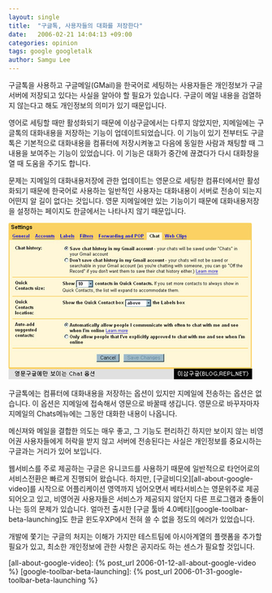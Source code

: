 ```yaml
---
layout: single
title:  "구글톡, 사용자들의 대화를 저장한다"
date:   2006-02-21 14:04:13 +09:00
categories: opinion
tags: google googletalk
author: Samgu Lee
---
```

구글톡을 사용하고 구글메일(GMail)을 한국어로 세팅하는 사용자들은 개인정보가 구글서버에 저장되고 있다는 사실을 알아야 할 필요가 있습니다. 구글이 메일 내용을 검열하지 않는다고 해도 개인정보의 의미가 있기 때문입니다.

영어로 세팅할 때만 활성화되기 때문에 이삼구글에서는 다루지 않았지만, 지메일에는 구글톡의 대화내용을 저장하는 기능이 업데이트되었습니다. 이 기능이 있기 전부터도 구글톡은 기본적으로 대화내용을 컴퓨터에 저장시켜놓고 다음에 동일한 사람과 채팅할 때 그 내용을 보여주는 기능이 있었습니다. 이 기능은 대화가 중간에 끊겼다가 다시 대화창을 열 때 도움을 주기도 합니다.

문제는 지메일의 대화내용저장에 관한 업데이트는 영문으로 세팅한 컴퓨터에서만 활성화되기 때문에 한국어로 사용하는 일반적인 사용자는 대화내용이 서버로 전송이 되는지 어떤지 알 길이 없다는 것입니다. 영문 지메일에만 있는 기능이기 때문에 대화내용저장을 설정하는 페이지도 한글에서는 나타나지 않기 때문입니다.

![영문 지메일에만 나오는 채팅옵션](/assets/chat_option_only_english.jpg)

구글톡에는 컴퓨터에 대화내용을 저장하는 옵션이 있지만 지메일에 전송하는 옵션은 없습니다. 이 옵션은 지메일에 접속해서 영문으로 바꿀때 생깁니다. 영문으로 바꾸자마자 지메일의 Chats메뉴에는 그동안 대화한 내용이 나옵니다.

메신져와 메일을 결합한 의도는 매우 좋고, 그 기능도 편리하긴 하지만 보이지 않는 비영어권 사용자들에게 허락을 받지 않고 서버에 전송된다는 사실은 개인정보를 중요시하는 구글과는 거리가 있어 보입니다.

웹서비스를 주로 제공하는 구글은 유니코드를 사용하기 때문에 일반적으로 타언어로의 서비스전환은 빠르게 진행되어 왔습니다. 하지만, [구글비디오][all-about-google-video]를 시작으로 어플리케이션 영역까지 넘어오면서 베타서비스는 영문위주로 제공되어오고 있고, 비영어권 사용자들은 서비스가 제공되지 않던지 다른 프로그램과 충돌이 나는 등의 문제가 있습니다. 얼마전 출시한 [구글 툴바 4.0베타][google-toolbar-beta-launching]도 한글 윈도우XP에서 전혀 쓸 수 없을 정도의 에러가 있었습니다.

개발에 쫓기는 구글의 처지는 이해가 가지만 테스트팀에 아시아계열의 플랫폼을 추가할 필요가 있고, 최소한 개인정보에 관한 사항은 공지라도 하는 센스가 필요할 것입니다.

[all-about-google-video]: {% post_url 2006-01-12-all-about-google-video %}
[google-toolbar-beta-launching]: {% post_url 2006-01-31-google-toolbar-beta-launching %}
